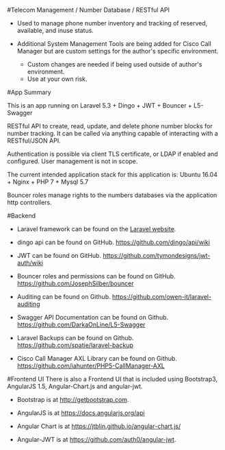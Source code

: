 #Telecom Management / Number Database / RESTful API

* Used to manage phone number inventory and tracking of reserved, available, and inuse status. 

* Additional System Management Tools are being added for Cisco Call Manager but are custom settings for the author's specific environment. 
	* Custom changes are needed if being used outside of author's environment.
	* Use at your own risk. 

#App Summary

This is an app running on Laravel 5.3 + Dingo + JWT + Bouncer + L5-Swagger

RESTful API to create, read, update, and delete phone number blocks for number tracking. It can be called via anything capable of interacting with a RESTful/JSON API.

Authentication is possible via client TLS certificate, or LDAP if enabled and configured. User management is not in scope. 

The current intended application stack for this application is: Ubuntu 16.04 + Nginx + PHP 7 + Mysql 5.7

Bouncer roles manage rights to the numbers databases via the application http controllers.


#Backend
* Laravel framework can be found on the [Laravel website](http://laravel.com/docs).

* dingo api can be found on GitHub. https://github.com/dingo/api/wiki

* JWT can be found on GitHub. https://github.com/tymondesigns/jwt-auth/wiki

* Bouncer roles and permissions can be found on GitHub. https://github.com/JosephSilber/bouncer

* Auditing can be found on Github. https://github.com/owen-it/laravel-auditing

* Swagger API Documentation can be found on Github. https://github.com/DarkaOnLine/L5-Swagger

* Laravel Backups can be found on Github. https://github.com/spatie/laravel-backup

* Cisco Call Manager AXL Library can be found on Github. https://github.com/iahunter/PHP5-CallManager-AXL

#Frontend UI 
There is also a Frontend UI that is included using Bootstrap3, AngularJS 1.5, Angular-Chart.js and angular-jwt. 

* Bootstrap is at http://getbootstrap.com. 

* AngularJS is at https://docs.angularjs.org/api

* Angular Chart is at https://jtblin.github.io/angular-chart.js/

* Angular-JWT is at https://github.com/auth0/angular-jwt. 
